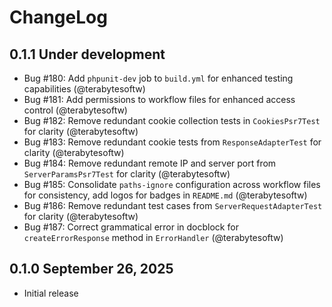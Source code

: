 # ChangeLog

## 0.1.1 Under development

- Bug #180: Add `phpunit-dev` job to `build.yml` for enhanced testing capabilities (@terabytesoftw)
- Bug #181: Add permissions to workflow files for enhanced access control (@terabytesoftw)
- Bug #182: Remove redundant cookie collection tests in `CookiesPsr7Test` for clarity (@terabytesoftw)
- Bug #183: Remove redundant cookie tests from `ResponseAdapterTest` for clarity (@terabytesoftw)
- Bug #184: Remove redundant remote IP and server port from `ServerParamsPsr7Test` for clarity (@terabytesoftw)
- Bug #185: Consolidate `paths-ignore` configuration across workflow files for consistency, add logos for badges in `README.md` (@terabytesoftw)
- Bug #186: Remove redundant test cases from `ServerRequestAdapterTest` for clarity (@terabytesoftw)
- Bug #187: Correct grammatical error in docblock for `createErrorResponse` method in `ErrorHandler` (@terabytesoftw)

## 0.1.0 September 26, 2025

- Initial release
